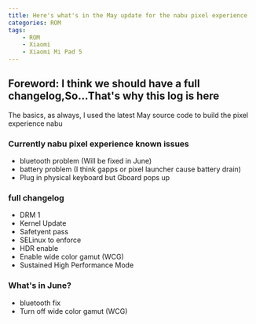 ```yaml
---
title: Here's what's in the May update for the nabu pixel experience
categories: ROM
tags:
    - ROM
    - Xiaomi
    - Xiaomi Mi Pad 5
---
```


## Foreword: I think we should have a full changelog,So...That's why this log is here

The basics, as always, I used the latest May source code to build the pixel experience nabu

### Currently nabu pixel experience known issues

- bluetooth problem (Will be fixed in June)
- battery problem (I think gapps or pixel launcher cause battery drain)
- Plug in physical keyboard but Gboard pops up

### full changelog

- DRM 1
- Kernel Update
- Safetyent pass
- SELinux to enforce
- HDR enable
- Enable wide color gamut (WCG)
- Sustained High Performance Mode

### What's in June?

- bluetooth fix
- Turn off wide color gamut (WCG)